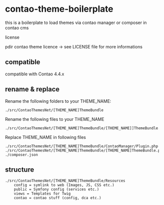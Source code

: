 # contao-theme-boilerplate
this is a boilerplate to load themes via contao manager or composer in contao cms

license

pdir contao theme licence -> see LICENSE file for more informations

## compatible
compatible with Contao 4.4.x

## rename & replace

Rename the following folders to your THEME_NAME:

    ./src/ContaoThemesNet/[THEME_NAME]ThemeBundle

Rename the following files to your THEME_NAME

    ./src/ContaoThemesNet/[THEME_NAME]ThemeBundle/[THEME_NAME]]ThemeBundle.php

Replace THEME_NAME in following files

    ./src/ContaoThemesNet/[THEME_NAME]ThemeBundle/ContaoManager/Plugin.php
    ./src/ContaoThemesNet/[THEME_NAME]ThemeBundle/[THEME_NAME]ThemeBundle.php
    ./composer.json

## structure

    ./src/ContaoThemesNet/[THEME_NAME]ThemeBundle/Resources
        config = symlink to web (Images, JS, CSS etc.)
        public = Symfony config (services etc.)
        views = Templates for Twig
        contao = contao stuff (config, dca etc.)

